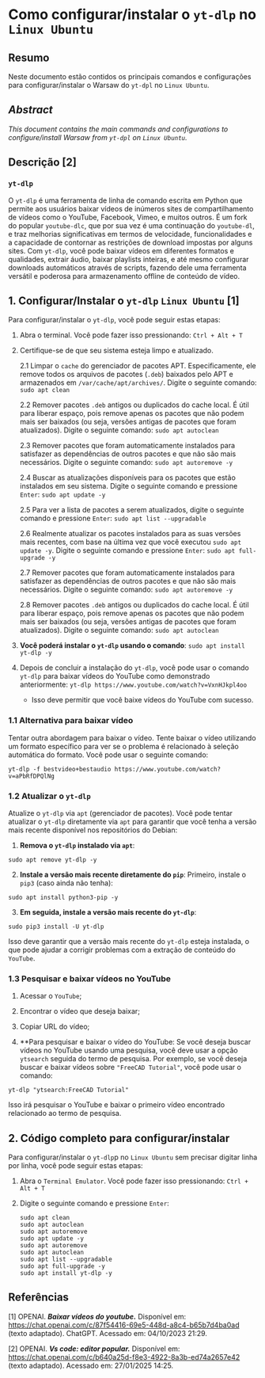# Como configurar/instalar o `yt-dlp` no `Linux Ubuntu`

## Resumo

Neste documento estão contidos os principais comandos e configurações para configurar/instalar o Warsaw do `yt-dpl` no `Linux Ubuntu`.

## _Abstract_

_This document contains the main commands and configurations to configure/install Warsaw from `yt-dpl` on `Linux Ubuntu`._

## Descrição [2]

### `yt-dlp`

O `yt-dlp` é uma ferramenta de linha de comando escrita em Python que permite aos usuários baixar vídeos de inúmeros sites de compartilhamento de vídeos como o YouTube, Facebook, Vimeo, e muitos outros. É um fork do popular `youtube-dlc`, que por sua vez é uma continuação do `youtube-dl`, e traz melhorias significativas em termos de velocidade, funcionalidades e a capacidade de contornar as restrições de download impostas por alguns sites. Com `yt-dlp`, você pode baixar vídeos em diferentes formatos e qualidades, extrair áudio, baixar playlists inteiras, e até mesmo configurar downloads automáticos através de scripts, fazendo dele uma ferramenta versátil e poderosa para armazenamento offline de conteúdo de vídeo.


## 1. Configurar/Instalar o `yt-dlp` `Linux Ubuntu` [1]

Para configurar/instalar o `yt-dlp`, você pode seguir estas etapas:

1. Abra o terminal. Você pode fazer isso pressionando: `Ctrl + Alt + T`


2. Certifique-se de que seu sistema esteja limpo e atualizado.

    2.1 Limpar o `cache` do gerenciador de pacotes APT. Especificamente, ele remove todos os arquivos de pacotes (`.deb`) baixados pelo APT e armazenados em `/var/cache/apt/archives/`. Digite o seguinte comando: `sudo apt clean`
    
    2.2 Remover pacotes `.deb` antigos ou duplicados do cache local. É útil para liberar espaço, pois remove apenas os pacotes que não podem mais ser baixados (ou seja, versões antigas de pacotes que foram atualizados). Digite o seguinte comando: `sudo apt autoclean`

    2.3 Remover pacotes que foram automaticamente instalados para satisfazer as dependências de outros pacotes e que não são mais necessários. Digite o seguinte comando: `sudo apt autoremove -y`

    2.4 Buscar as atualizações disponíveis para os pacotes que estão instalados em seu sistema. Digite o seguinte comando e pressione `Enter`: `sudo apt update -y`

    2.5 Para ver a lista de pacotes a serem atualizados, digite o seguinte comando e pressione `Enter`:  `sudo apt list --upgradable`

    2.6 Realmente atualizar os pacotes instalados para as suas versões mais recentes, com base na última vez que você executou `sudo apt update -y`. Digite o seguinte comando e pressione `Enter`: `sudo apt full-upgrade -y`

    2.7 Remover pacotes que foram automaticamente instalados para satisfazer as dependências de outros pacotes e que não são mais necessários. Digite o seguinte comando: `sudo apt autoremove -y`

    2.8 Remover pacotes `.deb` antigos ou duplicados do cache local. É útil para liberar espaço, pois remove apenas os pacotes que não podem mais ser baixados (ou seja, versões antigas de pacotes que foram atualizados). Digite o seguinte comando: `sudo apt autoclean`

3. **Você poderá instalar o `yt-dlp` usando o comando**: `sudo apt install yt-dlp -y`

4. Depois de concluir a instalação do `yt-dlp`, você pode usar o comando `yt-dlp` para baixar vídeos do YouTube como demonstrado anteriormente: `yt-dlp https://www.youtube.com/watch?v=VxnHJkpl4oo`

    - Isso deve permitir que você baixe vídeos do YouTube com sucesso.


### 1.1 Alternativa para baixar vídeo

Tentar outra abordagem para baixar o vídeo. Tente baixar o vídeo utilizando um formato específico para ver se o problema é relacionado à seleção automática do formato. Você pode usar o seguinte comando:

```
yt-dlp -f bestvideo+bestaudio https://www.youtube.com/watch?v=aPbRfDPQlNg
```

### 1.2 Atualizar o `yt-dlp`

Atualize o `yt-dlp` via `apt` (gerenciador de pacotes). Você pode tentar atualizar o `yt-dlp` diretamente via `apt` para garantir que você tenha a versão mais recente disponível nos repositórios do Debian:

1. **Remova o `yt-dlp` instalado via `apt`**:

```
sudo apt remove yt-dlp -y
```

2. **Instale a versão mais recente diretamente do `pip`**: Primeiro, instale o `pip3` (caso ainda não tenha):

```
sudo apt install python3-pip -y
```

3. **Em seguida, instale a versão mais recente do `yt-dlp`**:

```
sudo pip3 install -U yt-dlp
```

Isso deve garantir que a versão mais recente do `yt-dlp` esteja instalada, o que pode ajudar a corrigir problemas com a extração de conteúdo do `YouTube`.



### 1.3 Pesquisar e baixar vídeos no YouTube

1. Acessar o `YouTube`;

2. Encontrar o vídeo que deseja baixar;

3. Copiar URL do vídeo;

4.  **Para pesquisar e baixar o vídeo do YouTube: Se você deseja buscar vídeos no YouTube usando uma pesquisa, você deve usar a opção `ytsearch` seguida do termo de pesquisa. Por exemplo, se você deseja buscar e baixar vídeos sobre `"FreeCAD Tutorial"`, você pode usar o comando:

```
yt-dlp "ytsearch:FreeCAD Tutorial"
```

Isso irá pesquisar o YouTube e baixar o primeiro vídeo encontrado relacionado ao termo de pesquisa.

## 2. Código completo para configurar/instalar

Para configurar/instalar o `yt-dlp`p no `Linux Ubuntu` sem precisar digitar linha por linha, você pode seguir estas etapas:

1. Abra o `Terminal Emulator`. Você pode fazer isso pressionando: `Ctrl + Alt + T`

2. Digite o seguinte comando e pressione `Enter`:

    ```
    sudo apt clean
    sudo apt autoclean
    sudo apt autoremove
    sudo apt update -y
    sudo apt autoremove
    sudo apt autoclean
    sudo apt list --upgradable
    sudo apt full-upgrade -y
    sudo apt install yt-dlp -y
    ```

## Referências

[1] OPENAI. ***Baixar vídeos do youtube.*** Disponível em: <https://chat.openai.com/c/87f54416-69e5-448d-a8c4-b65b7d4ba0ad> (texto adaptado). ChatGPT. Acessado em: 04/10/2023 21:29.

[2] OPENAI. ***Vs code: editor popular.*** Disponível em: <https://chat.openai.com/c/b640a25d-f8e3-4922-8a3b-ed74a2657e42> (texto adaptado). Acessado em: 27/01/2025 14:25.
